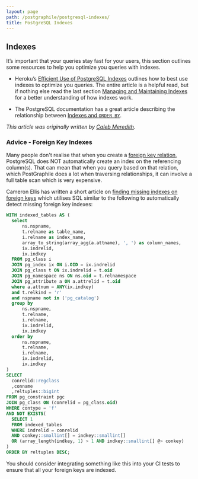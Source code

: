 ```yaml
---
layout: page
path: /postgraphile/postgresql-indexes/
title: PostgreSQL Indexes
---
```


## Indexes

It’s important that your queries stay fast for your users, this section
outlines some resources to help you optimize you queries with indexes.

* Heroku’s [Efficient Use of PostgreSQL Indexes][] outlines how to best use indexes to optimize you queries. The entire article is a helpful read, but if nothing else read the last section [Managing and Maintaining Indexes][] for a better understanding of how indexes work.

* The PostgreSQL documentation has a great article describing the relationship between [Indexes and `ORDER BY`][].

[efficient use of postgresql indexes]: https://devcenter.heroku.com/articles/postgresql-indexes
[managing and maintaining indexes]: https://devcenter.heroku.com/articles/postgresql-indexes#managing-and-maintaining-indexes
[indexes and `order by`]: http://www.postgresql.org/docs/current/static/indexes-ordering.html

_This article was originally written by [Caleb Meredith](https://twitter.com/calebmer)._

### Advice - Foreign Key Indexes

Many people don't realise that when you create a [foreign key
relation](/postgraphile/relations/), PostgreSQL does NOT automatically create
an index on the referencing column(s). That can mean that when you query
based on that relation, which PostGraphile does a lot when traversing
relationships, it can involve a full table scan which is very expensive.

Cameron Ellis has written a short article on [finding missing indexes on
foreign
keys](https://medium.com/@awesboss/how-to-find-missing-indexes-on-foreign-keys-2faffd7e6958)
which utilises SQL similar to the following to automatically detect missing
foreign key indexes:

```sql
WITH indexed_tables AS (
  select
      ns.nspname,
      t.relname as table_name,
      i.relname as index_name,
      array_to_string(array_agg(a.attname), ', ') as column_names,
      ix.indrelid,
      ix.indkey
  FROM pg_class i
  JOIN pg_index ix ON i.OID = ix.indrelid
  JOIN pg_class t ON ix.indrelid = t.oid
  JOIN pg_namespace ns ON ns.oid = t.relnamespace
  JOIN pg_attribute a ON a.attrelid = t.oid
  where a.attnum = ANY(ix.indkey)
  and t.relkind = 'r'
  and nspname not in ('pg_catalog')
  group by
      ns.nspname,
      t.relname,
      i.relname,
      ix.indrelid,
      ix.indkey
  order by
      ns.nspname,
      t.relname,
      i.relname,
      ix.indrelid,
      ix.indkey
)
SELECT
  conrelid::regclass
  ,conname
  ,reltuples::bigint
FROM pg_constraint pgc
JOIN pg_class ON (conrelid = pg_class.oid)
WHERE contype = 'f'
AND NOT EXISTS(
  SELECT 1
  FROM indexed_tables
  WHERE indrelid = conrelid
  AND conkey::smallint[] = indkey::smallint[]
  OR (array_length(indkey, 1) > 1 AND indkey::smallint[] @> conkey)
)
ORDER BY reltuples DESC;
```

You should consider integrating something like this into your CI tests to
ensure that all your foreign keys are indexed.